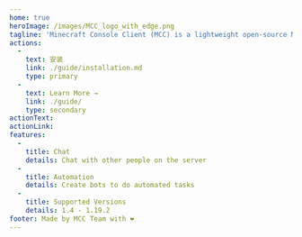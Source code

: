 ```yaml
---
home: true
heroImage: /images/MCC_logo_with_edge.png
tagline: 'Minecraft Console Client (MCC) is a lightweight open-source Minecraft Java client implemented in C#'
actions:
  - 
    text: 安装
    link: ./guide/installation.md
    type: primary
  - 
    text: Learn More →
    link: ./guide/
    type: secondary
actionText:
actionLink:
features:
  - 
    title: Chat
    details: Chat with other people on the server
  - 
    title: Automation
    details: Create bots to do automated tasks
  - 
    title: Supported Versions
    details: 1.4 - 1.19.2
footer: Made by MCC Team with ❤️
---
```


